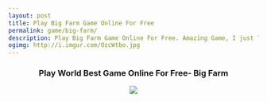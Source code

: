 ```yaml
---
layout: post
title: Play Big Farm Game Online For Free
permalink: game/big-farm/
description: Play Big Farm Game Online For Free. Amazing Game, I just love it.
ogimg: http://i.imgur.com/OzcWtbo.jpg
---
```

<div class="jumbotron">
 <center><h3> Play World Best Game Online For Free- Big Farm</h3>
  <a href="http://mmtrkpy.com/mt/y2542374b4v233t224q2u234/">
<img src="http://i.imgur.com/OzcWtbo.jpg">
</a> 
  </center>
</div>


